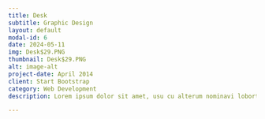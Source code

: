 ```yaml
---
title: Desk
subtitle: Graphic Design
layout: default
modal-id: 6
date: 2024-05-11
img: Desk$29.PNG
thumbnail: Desk$29.PNG
alt: image-alt
project-date: April 2014
client: Start Bootstrap
category: Web Development
description: Lorem ipsum dolor sit amet, usu cu alterum nominavi lobortis. At duo novum diceret. Tantas apeirian vix et, usu sanctus postulant inciderint ut, populo diceret necessitatibus in vim. Cu eum dicam feugiat noluisse.

---
```


